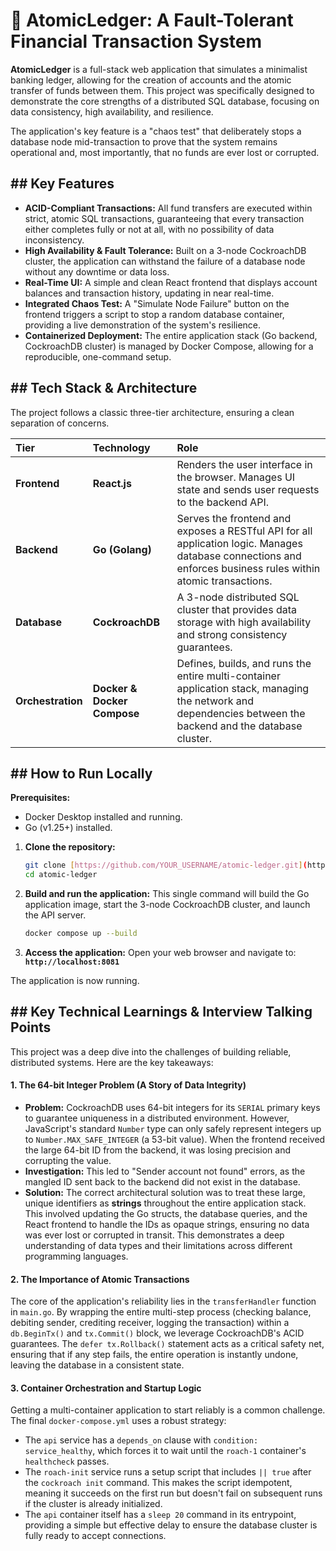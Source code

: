 # 🏦 AtomicLedger: A Fault-Tolerant Financial Transaction System

**AtomicLedger** is a full-stack web application that simulates a minimalist banking ledger, allowing for the creation of accounts and the atomic transfer of funds between them. This project was specifically designed to demonstrate the core strengths of a distributed SQL database, focusing on data consistency, high availability, and resilience.

The application's key feature is a "chaos test" that deliberately stops a database node mid-transaction to prove that the system remains operational and, most importantly, that no funds are ever lost or corrupted.

## ## Key Features

* **ACID-Compliant Transactions:** All fund transfers are executed within strict, atomic SQL transactions, guaranteeing that every transaction either completes fully or not at all, with no possibility of data inconsistency.
* **High Availability & Fault Tolerance:** Built on a 3-node CockroachDB cluster, the application can withstand the failure of a database node without any downtime or data loss.
* **Real-Time UI:** A simple and clean React frontend that displays account balances and transaction history, updating in near real-time.
* **Integrated Chaos Test:** A "Simulate Node Failure" button on the frontend triggers a script to stop a random database container, providing a live demonstration of the system's resilience.
* **Containerized Deployment:** The entire application stack (Go backend, CockroachDB cluster) is managed by Docker Compose, allowing for a reproducible, one-command setup.

## ## Tech Stack & Architecture

The project follows a classic three-tier architecture, ensuring a clean separation of concerns.

| Tier          | Technology                               | Role                                                                                                                                                             |
| :------------ | :--------------------------------------- | :--------------------------------------------------------------------------------------------------------------------------------------------------------------- |
| **Frontend** | **React.js** | Renders the user interface in the browser. Manages UI state and sends user requests to the backend API.                                                          |
| **Backend** | **Go (Golang)** | Serves the frontend and exposes a RESTful API for all application logic. Manages database connections and enforces business rules within atomic transactions.      |
| **Database** | **CockroachDB** | A 3-node distributed SQL cluster that provides data storage with high availability and strong consistency guarantees.                                            |
| **Orchestration** | **Docker & Docker Compose** | Defines, builds, and runs the entire multi-container application stack, managing the network and dependencies between the backend and the database cluster. |

## ## How to Run Locally

**Prerequisites:**

* Docker Desktop installed and running.
* Go (v1.25+) installed.

1.  **Clone the repository:**
    ```bash
    git clone [https://github.com/YOUR_USERNAME/atomic-ledger.git](https://github.com/YOUR_USERNAME/atomic-ledger.git)
    cd atomic-ledger
    ```

2.  **Build and run the application:**
    This single command will build the Go application image, start the 3-node CockroachDB cluster, and launch the API server.
    ```bash
    docker compose up --build
    ```

3.  **Access the application:**
    Open your web browser and navigate to:
    **`http://localhost:8081`**

The application is now running.

## ## Key Technical Learnings & Interview Talking Points

This project was a deep dive into the challenges of building reliable, distributed systems. Here are the key takeaways:

#### 1. The 64-bit Integer Problem (A Story of Data Integrity)

* **Problem:** CockroachDB uses 64-bit integers for its `SERIAL` primary keys to guarantee uniqueness in a distributed environment. However, JavaScript's standard `Number` type can only safely represent integers up to `Number.MAX_SAFE_INTEGER` (a 53-bit value). When the frontend received the large 64-bit ID from the backend, it was losing precision and corrupting the value.
* **Investigation:** This led to "Sender account not found" errors, as the mangled ID sent back to the backend did not exist in the database.
* **Solution:** The correct architectural solution was to treat these large, unique identifiers as **strings** throughout the entire application stack. This involved updating the Go structs, the database queries, and the React frontend to handle the IDs as opaque strings, ensuring no data was ever lost or corrupted in transit. This demonstrates a deep understanding of data types and their limitations across different programming languages.

#### 2. The Importance of Atomic Transactions

The core of the application's reliability lies in the `transferHandler` function in `main.go`. By wrapping the entire multi-step process (checking balance, debiting sender, crediting receiver, logging the transaction) within a `db.BeginTx()` and `tx.Commit()` block, we leverage CockroachDB's ACID guarantees. The `defer tx.Rollback()` statement acts as a critical safety net, ensuring that if any step fails, the entire operation is instantly undone, leaving the database in a consistent state.

#### 3. Container Orchestration and Startup Logic

Getting a multi-container application to start reliably is a common challenge. The final `docker-compose.yml` uses a robust strategy:
* The `api` service has a `depends_on` clause with `condition: service_healthy`, which forces it to wait until the `roach-1` container's `healthcheck` passes.
* The `roach-init` service runs a setup script that includes `|| true` after the `cockroach init` command. This makes the script idempotent, meaning it succeeds on the first run but doesn't fail on subsequent runs if the cluster is already initialized.
* The `api` container itself has a `sleep 20` command in its entrypoint, providing a simple but effective delay to ensure the database cluster is fully ready to accept connections.